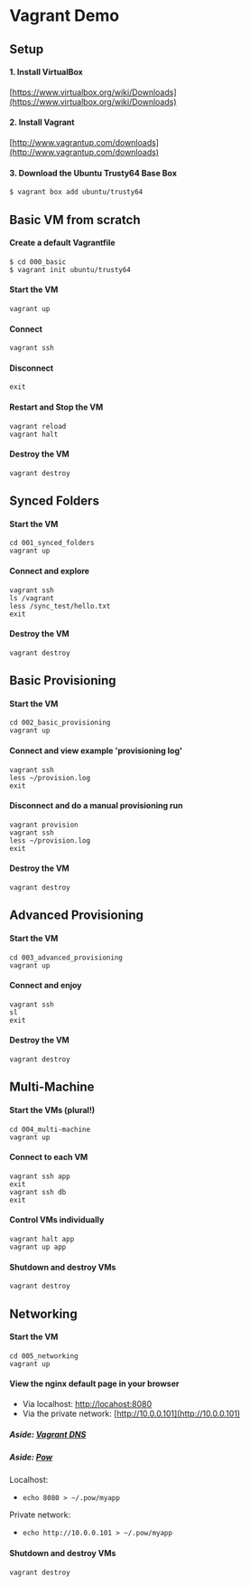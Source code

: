 # Vagrant Demo

## Setup

#### 1. Install VirtualBox

[https://www.virtualbox.org/wiki/Downloads](https://www.virtualbox.org/wiki/Downloads)

#### 2. Install Vagrant

[http://www.vagrantup.com/downloads](http://www.vagrantup.com/downloads)


#### 3. Download the Ubuntu Trusty64 Base Box

```
$ vagrant box add ubuntu/trusty64
```
 
## Basic VM from scratch


#### Create a default Vagrantfile

```
$ cd 000_basic
$ vagrant init ubuntu/trusty64
```

#### Start the VM

```
vagrant up
```

#### Connect

```
vagrant ssh
```

#### Disconnect

```
exit
```

#### Restart and Stop the VM

```
vagrant reload
vagrant halt
```

#### Destroy the VM

```
vagrant destroy
```

## Synced Folders

#### Start the VM

```
cd 001_synced_folders
vagrant up
```

#### Connect and explore

```
vagrant ssh
ls /vagrant
less /sync_test/hello.txt
exit
```

#### Destroy the VM

```
vagrant destroy
```

## Basic Provisioning

#### Start the VM

```
cd 002_basic_provisioning
vagrant up
```

#### Connect and view example 'provisioning log'

```
vagrant ssh
less ~/provision.log
exit
```

#### Disconnect and do a manual provisioning run

```
vagrant provision
vagrant ssh
less ~/provision.log
exit
```

#### Destroy the VM

```
vagrant destroy
```

## Advanced Provisioning

#### Start the VM

```
cd 003_advanced_provisioning
vagrant up
```

#### Connect and enjoy

```
vagrant ssh
sl
exit
```

#### Destroy the VM

```
vagrant destroy
```

## Multi-Machine

#### Start the VMs (plural!)

```
cd 004_multi-machine
vagrant up
```

#### Connect to each VM

```
vagrant ssh app
exit
vagrant ssh db
exit
```

#### Control VMs individually

```
vagrant halt app
vagrant up app
```

#### Shutdown and destroy VMs

```
vagrant destroy
```

## Networking

#### Start the VM

```
cd 005_networking
vagrant up
```

#### View the nginx default page in your browser

* Via localhost: [http://locahost:8080](http://localhost:8080)
* Via the private network: [http://10.0.0.101](http://10.0.0.101)

##### _Aside: [Vagrant DNS](https://github.com/BerlinVagrant/vagrant-dns)_

##### _Aside: [Pow](http://pow.cx)_

Localhost:

* `echo 8080 > ~/.pow/myapp`

Private network:

* `echo http://10.0.0.101 > ~/.pow/myapp`


#### Shutdown and destroy VMs

```
vagrant destroy
```